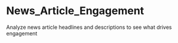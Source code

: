 # News_Article_Engagement
Analyze news article headlines and descriptions to see what drives engagement
